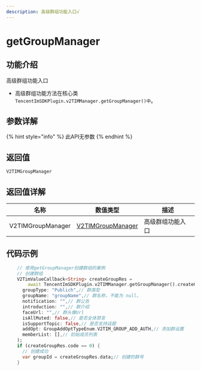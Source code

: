 ```yaml
---
description: 高级群组功能入口√
---
```


# getGroupManager

## 功能介绍

高级群组功能入口

* 高级群组功能方法在核心类 `TencentImSDKPlugin.v2TIMManager.getGroupManager()中`。

## 参数详解

{% hint style="info" %}
此API无参数
{% endhint %}

## 返回值

```dart
V2TIMGroupManager
```

## 返回值详解

| 名称                | 数值类型                                       | 描述       |
| ----------------- | ------------------------------------------ | -------- |
| V2TIMGroupManager | [V2TIMGroupManager](../v2timgroupmanager/README.md) | 高级群组功能入口 |

## 代码示例  &#x20;

```dart
    // 使用getGroupManager创建群组的案例
    // 创建群组
    V2TimValueCallback<String> createGroupRes =
        await TencentImSDKPlugin.v2TIMManager.getGroupManager().createGroup(
      groupType: "Publich",// 群类型
      groupName: "groupName",// 群名称，不能为 null。
      notification: "",// 群公告
      introduction: "",// 群介绍
      faceUrl: "",// 群头像Url
      isAllMuted: false,// 是否全体禁言
      isSupportTopic: false,// 是否支持话题
      addOpt: GroupAddOptTypeEnum.V2TIM_GROUP_ADD_AUTH,// 添加群设置
      memberList: [],// 初始成员列表
    );
    if (createGroupRes.code == 0) {
      // 创建成功
      var groupId = createGroupRes.data;// 创建的群号
    }
```
